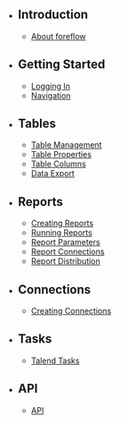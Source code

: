- ## Introduction
    - [About foreflow](/docs/{{version}}/about)

- ## Getting Started
    - [Logging In](/docs/{{version}}/logging_in)
    - [Navigation](/docs/{{version}}/navigation)

- ## Tables
    - [Table Management](/docs/{{version}}/table_management)
    - [Table Properties](/docs/{{version}}/table_properties)
    - [Table Columns](/docs/{{version}}/table_columns)
    - [Data Export](/docs/{{version}}/table_data_export)

- ## Reports
    - [Creating Reports](/docs/{{version}}/creating_reports)
    - [Running Reports](/docs/{{version}}/running_reports)
    - [Report Parameters](/docs/{{version}}/report_parameters)
    - [Report Connections](/docs/{{version}}/report_connections)
    - [Report Distribution](/docs/{{version}}/report_distribution)

- ## Connections
    - [Creating Connections](/docs/{{version}}/creating_connections)

- ## Tasks
    - [Talend Tasks](/docs/{{version}}/talend_tasks)

- ## API
    - [API](/docs/{{version}}/api)